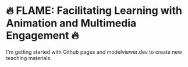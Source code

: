 # 🔥 FLAME: Facilitating Learning with Animation and Multimedia Engagement 🔥

I'm getting started with Github pages and modelviewer.dev to create new teaching materials.
